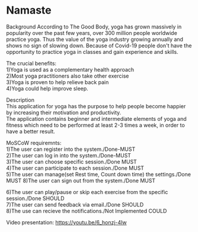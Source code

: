 # Namaste
Background
According to The Good Body, yoga has grown massively in popularity over the past few years, over 300 million people worldwide practice yoga.
Thus the value of the yoga industry growing annually and shows no sign of slowing down.
Because of Covid-19 people don't have the opportunity to practice yoga in classes and gain experience and skills.

The crucial benefits:  
1)Yoga is used as a complementary health approach  
2)Most yoga practitioners also take other exercise  
3)Yoga is proven to help relieve back pain  
4)Yoga could help improve sleep.  

Description  
This application for yoga has the purpose to help people become happier by increasing their motivation and productivity.  
The application contains beginner and intermediate elements of yoga and fitness which need to be performed at least 2-3 times a week, in order to have a better result.  

MoSCoW requiremnts:  
1)The user can register into the system./Done-MUST    
2)The user can log in into the system./Done-MUST       
3)The user can choose specific session./Done MUST  
4)The user can  participate to each session./Done MUST  
5)The user can manage(set Rest time, Count down time) the settings./Done MUST 
8)The user can sign out from the system./Done MUST  
  
6)The user can play/pause or skip each exercise from the specific session./Done SHOULD   
7)The user can send feedback via email./Done SHOULD  
8)The use can recieve the notifications./Not Implemented COULD  

Video presentation:
https://youtu.be/6_honzj-4Iw
